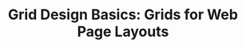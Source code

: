 ---
title: 'Grid Design Basics: Grids for Web Page Layouts'
authors:
- craig-grannell
layout: article
---